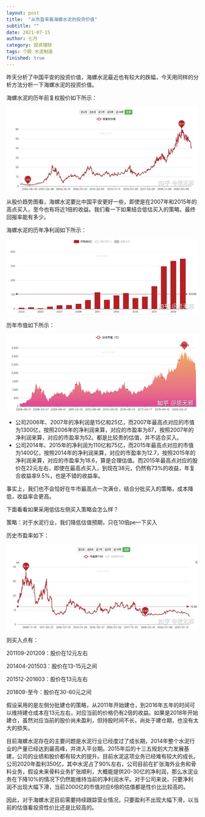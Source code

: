 ```yaml
---
layout: post
title:  "从市盈率看海螺水泥的投资价值"
subtitle: ""
date: 2021-07-15
author: 七月
category: 投资理财
tags: 个股 水泥制造
finished: true
---
```


昨天分析了中国平安的投资价值，海螺水泥最近也有较大的跌幅，今天用同样的分析方法分析一下海螺水泥的投资价值。

海螺水泥的历年前复权股价如下所示：

![img](/img/2021-07-15-hailuoshuini_600585/v2-ad378908d2d0adcf9713e6c1fdb22f11_720w.jpg)

从股价趋势图看，海螺水泥要比中国平安更好一些，即使是在2007年和2015年的高点买入，至今也有将近1倍的收益。我们看一下如果结合低估买入的策略，最终回报率能有多少。

海螺水泥的历年净利润如下所示：

![img](/img/2021-07-15-hailuoshuini_600585/v2-b61fcf81b8c0977e38e4755b8dee1004_720w.jpg)

历年市值如下所示：

![img](/img/2021-07-15-hailuoshuini_600585/v2-145c3666414edc5b10caceb2a19b14a6_720w.jpg)

- 公司2006年、2007年的净利润是15亿和25亿，而2007年最高点对应的市值为1300亿，按照2006年的净利润来算，对应的市盈率为87，按照2007年的净利润来算，对应的市盈率为52。都是比较贵的估值，并不适合买入。
- 公司2014年、2015年的净利润为110亿和75亿，而2015年最高点对应的市值为1400亿，按照2014年的净利润来算，对应的市盈率为12.7，按照2015年的净利润来算，对应的市盈率为18.6，算是合理估值。而2015年最高点对应的股价在22元左右，即使在最高点买入，到现在38元，仍然有73%的收益，年复合收益率9.5%，也是不错的收益率。

事实上，我们也不会恰好在牛市最高点一次满仓，结合分批买入的策略，成本降低，收益率会更高。

下面看看如果采用低估左侧买入策略会怎么样？

策略：对于水泥行业，我们降低估值预期，只在10倍pe一下买入

历史市盈率如下：

![img](/img/2021-07-15-hailuoshuini_600585/v2-33d5c3ff8cbf4f1e0d300d72449a56b3_720w.jpg)

则买入点有：

201109-201209：股价在12元左右

201404-201503：股价在13-15元之间

201512-201603：股价在13元左右

201809-至今：股价在30-60元之间

假设采用的是左侧分批建仓的策略，从2011年开始建仓，到2016年五年的时间可以维持建仓成本在13元左右，对应当前的价格仍有2倍的收益。如果是2018年开始建仓，虽然对应当前的股价尚未盈利，但持股时间不长，尚处于建仓期，也没有太大的损失。

目前海螺水泥存在的主要问题是水泥行业已经度过了成长期，2014年整个水泥行业的产量已经达到最高峰，并进入平台期。2015年后的十三五规划大力发展基建，公司的业绩和股价都有较大的提升。目前水泥这项业务已经难有较大的成长。公司2020年盈利350亿，其中水泥占了90%左右，公司目前在扩张海外业务和骨料业务，假设未来骨料业务扩张顺利，大概能提供20-30亿的净利润，那么水泥业务在下降10%的情况下仍然能维持当前的净利润水平。对于公司来说，只要净利润不出现大幅下滑，当前2000亿的市值对应6倍的估值都是性价比比较高的。

因此，对于海螺水泥目前需要持续跟踪营业情况，只要盈利不出现大幅下滑，以当前的估值看投资性价比还是比较高的。